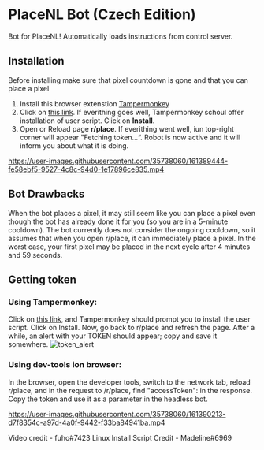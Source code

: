 # PlaceNL Bot (Czech Edition)
 
Bot for PlaceNL! Automatically loads instructions from control server.
 
 
## Installation
 
Before installing make sure that pixel countdown is gone and that you can place a pixel
 
1. Install this browser extenstion [Tampermonkey](https://www.tampermonkey.net/)
2. Click on [this link](./tampermonkey/placenlbot.user.js?raw=1). If everithing goes well, Tampermonkey schoul offer installation of user script. Click on **Install**.
3. Open or Reload page **r/place**. If everithing went well, iun top-right corner will appear "Fetching token...“. Robot is now active and it will inform you about what it is doing.
 
 
 
https://user-images.githubusercontent.com/35738060/161389444-fe58ebf5-9527-4c8c-94d0-1e17896ce835.mp4
 
 
 
## Bot Drawbacks
 
When the bot places a pixel, it may still seem like you can place a pixel even though the bot has already done it for you (so you are in a 5-minute cooldown). The bot currently does not consider the ongoing cooldown, so it assumes that when you open r/place, it can immediately place a pixel. In the worst case, your first pixel may be placed in the next cycle after 4 minutes and 59 seconds.
 
 
 
## Getting token
 
### Using Tampermonkey:  
Click on [this link](./tampermonkey/print_token.user.js?raw=1), and Tampermonkey should prompt you to install the user script. Click on Install. Now, go back to r/place and refresh the page. After a while, an alert with your TOKEN should appear; copy and save it somewhere.
![token_alert](https://user-images.githubusercontent.com/539452/161394556-09c14efe-9f1d-4511-92bc-682100f34043.jpg)
 
### Using dev-tools ion browser:  
In the browser, open the developer tools, switch to the network tab, reload r/place, and in the request to /r/place, find "accessToken":<token> in the response. Copy the token and use it as a parameter in the headless bot.
 
https://user-images.githubusercontent.com/35738060/161390213-d7f8354c-a97d-4a0f-9442-f33ba84941ba.mp4
 
Video credit - fuho#7423
Linux Install Script Credit - Madeline#6969